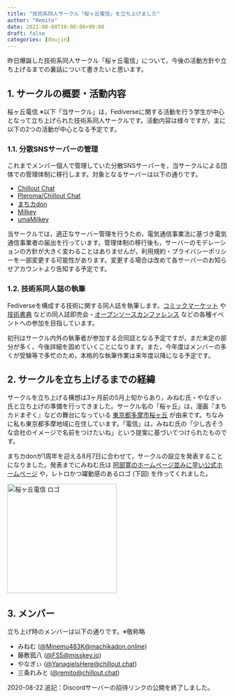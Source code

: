 ```yaml
---
title: "技術系同人サークル「桜ヶ丘電信」を立ち上げました"
author: "Remito"
date: 2021-08-08T10:00:00+09:00
draft: false
categories: [doujin]
---
```

昨日爆誕した技術系同人サークル「桜ヶ丘電信」について，今後の活動方針や立ち上げるまでの裏話について書きたいと思います。
<!--more-->

## 1. サークルの概要・活動内容

桜ヶ丘電信 ※以下「当サークル」は，Fediverseに関する活動を行う学生が中心となって立ち上げられた技術系同人サークルです。活動内容は様々ですが，主に以下の2つの活動が中心となる予定です。

### 1.1. 分散SNSサーバーの管理

これまでメンバー個人で管理していた分散SNSサーバーを，当サークルによる団体での管理体制に移行します。対象となるサーバーは以下の通りです。

- [Chillout Chat](https://chillout.chat)
- [Pleroma/Chillout Chat](https://pleroma.chillout.chat)
- [まちカdon](https://machikadon.online)
- [Milkey](https://milkey.homes)
- [umaMilkey](https://uma.milkey.homes)

当サークルでは，適正なサーバー管理を行うため，電気通信事業法に基づき電気通信事業者の届出を行っています。管理体制の移行後も，サーバーのモデレーションの方針が大きく変わることはありませんが，利用規約・プライバシーポリシーを一部変更する可能性があります。変更する場合は改めて各サーバーのお知らせアカウントより告知する予定です。

### 1.2. 技術系同人誌の執筆

Fediverseを構成する技術に関する同人誌を執筆します。[コミックマーケット](https://www.comiket.co.jp) や [技術書典](https://techbookfest.org) などの同人誌即売会・[オープンソースカンファレンス](https://ospn.jp) などの各種イベントへの参加を目指しています。

初刊はサークル内外の執筆者が参加する合同誌となる予定ですが，まだ未定の部分が多く，今後詳細を固めていくことになります。また，今年度はメンバーの多くが受験等で多忙のため，本格的な執筆作業は来年度以降になる予定です。

## 2. サークルを立ち上げるまでの経緯

サークルを立ち上げる構想は3ヶ月前の5月上旬からあり，みねむ氏・やなぎぃ氏と立ち上げの準備を行ってきました。サークル名の「桜ヶ丘」は，漫画『まちカドまぞく』などの舞台になっている [東京都多摩市桜ヶ丘](https://goo.gl/maps/Cimqt4pbpLVkbqwo8) が由来です。ちなみに私も東京都多摩地域に在住しています。「電信」は，みねむ氏の「少し古そうな会社のイメージで名前をつけたいね」という提案に基づいてつけられたものです。

まちカdonが1周年を迎える8月7日に合わせて，サークルの設立を発表することになりました。発表までにみねむ氏は [阿部寛のホームページ並みに早い公式ホームページ](https://sanctuary-sakura-telegraph.pages.dev) や，レトロかつ躍動感のあるロゴ (下図) を作ってくれました。

<img src="../../images/sanctuary-sakura-telegraph-1.png" alt="桜ヶ丘電信 ロゴ" width="250">

## 3. メンバー

立ち上げ時のメンバーは以下の通りです。※敬称略

- みねむ ([@Minemu483K@machikadon.online](https://machikadon.online@Minemu483K))
- 藤敷菰八 ([@FS5@misskey.io](https://misskey.io/@FS5))
- やなぎぃ ([@YanagieIsHere@chillout.chat](https://chillout.chat/@YanagieIsHere))
- 三条れみと ([@remito@chillout.chat](https://chillout.chat/@remito))

2020-08-22 追記：Discordサーバーの招待リンクの公開を終了しました。

